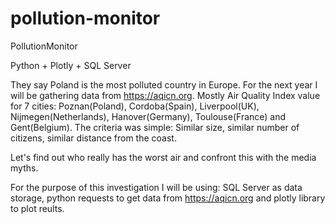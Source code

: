 # pollution-monitor
PollutionMonitor

Python + Plotly + SQL Server 

They say Poland is the most polluted country in Europe. For the next year I will be gathering data from https://aqicn.org. 
Mostly Air Quality Index value for 7 cities: Poznan(Poland), Cordoba(Spain), Liverpool(UK), Nijmegen(Netherlands), Hanover(Germany), 
Toulouse(France) and Gent(Belgium). The criteria was simple: Similar size, similar number of citizens, similar distance from the coast.

Let's find out who really has the worst air and confront this with the media myths.

For the purpose of this investigation I will be using: SQL Server as data storage, python requests to get data from https://aqicn.org 
and plotly library to plot reults.
